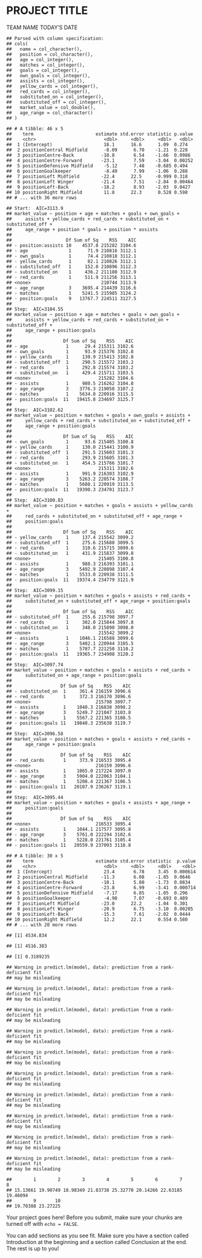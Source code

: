 PROJECT TITLE
================
TEAM NAME
TODAY’S DATE

    ## Parsed with column specification:
    ## cols(
    ##   name = col_character(),
    ##   position = col_character(),
    ##   age = col_integer(),
    ##   matches = col_integer(),
    ##   goals = col_integer(),
    ##   own_goals = col_integer(),
    ##   assists = col_integer(),
    ##   yellow_cards = col_integer(),
    ##   red_cards = col_integer(),
    ##   substituted_on = col_integer(),
    ##   substituted_off = col_integer(),
    ##   market_value = col_double(),
    ##   age_range = col_character()
    ## )

    ## # A tibble: 46 x 5
    ##    term                       estimate std.error statistic p.value
    ##    <chr>                         <dbl>     <dbl>     <dbl>   <dbl>
    ##  1 (Intercept)                   18.1      16.6      1.09  0.274  
    ##  2 positionCentral Midfield      -8.09      6.70    -1.21  0.228  
    ##  3 positionCentre-Back          -10.8       6.54    -1.66  0.0986 
    ##  4 positionCentre-Forward       -23.1       7.59    -3.04  0.00252
    ##  5 positionDefensive Midfield    -5.12      7.48    -0.685 0.494  
    ##  6 positionGoalkeeper            -8.49      7.99    -1.06  0.288  
    ##  7 positionLeft Midfield        -22.4      22.5     -0.999 0.318  
    ##  8 positionLeft Winger          -21.4       7.51    -2.84  0.00464
    ##  9 positionLeft-Back            -18.2       8.93    -2.03  0.0427 
    ## 10 positionRight Midfield        11.8      22.3      0.528 0.598  
    ## # ... with 36 more rows

    ## Start:  AIC=3113.9
    ## market_value ~ position + age + matches + goals + own_goals + 
    ##     assists + yellow_cards + red_cards + substituted_on + substituted_off + 
    ##     age_range + position * goals + position * assists
    ## 
    ##                    Df Sum of Sq    RSS    AIC
    ## - position:assists 10    4537.8 215282 3104.6
    ## - age               1      71.9 210816 3112.1
    ## - own_goals         1      74.4 210818 3112.1
    ## - yellow_cards      1      82.1 210826 3112.1
    ## - substituted_off   1     152.0 210896 3112.3
    ## - substituted_on    1     436.2 211180 3112.9
    ## - red_cards         1     511.9 211256 3113.1
    ## <none>                          210744 3113.9
    ## - age_range         3    3695.4 214439 3116.6
    ## - matches           1    5241.5 215985 3124.2
    ## - position:goals    9   13767.7 224511 3127.5
    ## 
    ## Step:  AIC=3104.55
    ## market_value ~ position + age + matches + goals + own_goals + 
    ##     assists + yellow_cards + red_cards + substituted_on + substituted_off + 
    ##     age_range + position:goals
    ## 
    ##                   Df Sum of Sq    RSS    AIC
    ## - age              1      29.4 215311 3102.6
    ## - own_goals        1      93.9 215376 3102.8
    ## - yellow_cards     1     130.9 215413 3102.8
    ## - substituted_off  1     290.5 215572 3103.2
    ## - red_cards        1     292.8 215574 3103.2
    ## - substituted_on   1     429.4 215711 3103.5
    ## <none>                         215282 3104.6
    ## - assists          1     980.5 216262 3104.8
    ## - age_range        3    3776.3 219058 3107.2
    ## - matches          1    5634.8 220916 3115.5
    ## - position:goals  11   19415.8 234697 3125.7
    ## 
    ## Step:  AIC=3102.62
    ## market_value ~ position + matches + goals + own_goals + assists + 
    ##     yellow_cards + red_cards + substituted_on + substituted_off + 
    ##     age_range + position:goals
    ## 
    ##                   Df Sum of Sq    RSS    AIC
    ## - own_goals        1      93.6 215405 3100.8
    ## - yellow_cards     1     130.0 215441 3100.9
    ## - substituted_off  1     291.5 215603 3101.3
    ## - red_cards        1     293.9 215605 3101.3
    ## - substituted_on   1     454.5 215766 3101.7
    ## <none>                         215311 3102.6
    ## - assists          1     991.9 216303 3102.9
    ## - age_range        3    5263.2 220574 3108.7
    ## - matches          1    5608.1 220919 3113.5
    ## - position:goals  11   19390.3 234701 3123.7
    ## 
    ## Step:  AIC=3100.83
    ## market_value ~ position + matches + goals + assists + yellow_cards + 
    ##     red_cards + substituted_on + substituted_off + age_range + 
    ##     position:goals
    ## 
    ##                   Df Sum of Sq    RSS    AIC
    ## - yellow_cards     1     137.4 215542 3099.2
    ## - substituted_off  1     275.6 215680 3099.5
    ## - red_cards        1     310.6 215715 3099.6
    ## - substituted_on   1     431.9 215837 3099.8
    ## <none>                         215405 3100.8
    ## - assists          1     988.3 216393 3101.1
    ## - age_range        3    5492.9 220898 3107.4
    ## - matches          1    5533.0 220938 3111.5
    ## - position:goals  11   19374.4 234779 3121.9
    ## 
    ## Step:  AIC=3099.15
    ## market_value ~ position + matches + goals + assists + red_cards + 
    ##     substituted_on + substituted_off + age_range + position:goals
    ## 
    ##                   Df Sum of Sq    RSS    AIC
    ## - substituted_off  1     255.6 215798 3097.7
    ## - red_cards        1     302.0 215844 3097.8
    ## - substituted_on   1     348.0 215890 3098.0
    ## <none>                         215542 3099.2
    ## - assists          1    1046.1 216588 3099.6
    ## - age_range        3    5402.1 220944 3105.5
    ## - matches          1    5707.7 221250 3110.2
    ## - position:goals  11   19365.7 234908 3120.2
    ## 
    ## Step:  AIC=3097.74
    ## market_value ~ position + matches + goals + assists + red_cards + 
    ##     substituted_on + age_range + position:goals
    ## 
    ##                  Df Sum of Sq    RSS    AIC
    ## - substituted_on  1     361.4 216159 3096.6
    ## - red_cards       1     372.3 216170 3096.6
    ## <none>                        215798 3097.7
    ## - assists         1    1040.3 216838 3098.2
    ## - age_range       3    5249.7 221047 3103.8
    ## - matches         1    5567.2 221365 3108.5
    ## - position:goals 11   19840.3 235638 3119.7
    ## 
    ## Step:  AIC=3096.58
    ## market_value ~ position + matches + goals + assists + red_cards + 
    ##     age_range + position:goals
    ## 
    ##                  Df Sum of Sq    RSS    AIC
    ## - red_cards       1     373.9 216533 3095.4
    ## <none>                        216159 3096.6
    ## - assists         1    1065.0 217224 3097.0
    ## - age_range       3    5904.0 222063 3104.1
    ## - matches         1    5208.4 221367 3106.5
    ## - position:goals 11   20107.9 236267 3119.1
    ## 
    ## Step:  AIC=3095.44
    ## market_value ~ position + matches + goals + assists + age_range + 
    ##     position:goals
    ## 
    ##                  Df Sum of Sq    RSS    AIC
    ## <none>                        216533 3095.4
    ## - assists         1    1044.1 217577 3095.8
    ## - age_range       3    5761.0 222294 3102.6
    ## - matches         1    5228.0 221761 3105.4
    ## - position:goals 11   20559.9 237093 3118.8

    ## # A tibble: 30 x 5
    ##    term                       estimate std.error statistic  p.value
    ##    <chr>                         <dbl>     <dbl>     <dbl>    <dbl>
    ##  1 (Intercept)                   23.4       6.78     3.45  0.000614
    ##  2 positionCentral Midfield     -11.3       6.08    -1.85  0.0646  
    ##  3 positionCentre-Back          -10.1       5.80    -1.73  0.0834  
    ##  4 positionCentre-Forward       -23.8       6.99    -3.41  0.000714
    ##  5 positionDefensive Midfield    -7.17      6.85    -1.05  0.296   
    ##  6 positionGoalkeeper            -4.90      7.07    -0.693 0.489   
    ##  7 positionLeft Midfield        -23.0      22.2     -1.04  0.301   
    ##  8 positionLeft Winger          -20.9       6.75    -3.10  0.00205 
    ##  9 positionLeft-Back            -15.3       7.61    -2.02  0.0444  
    ## 10 positionRight Midfield        12.2      22.1      0.554 0.580   
    ## # ... with 20 more rows

    ## [1] 4534.834

    ## [1] 4516.383

    ## [1] 0.3189235

    ## Warning in predict.lm(model, data): prediction from a rank-deficient fit
    ## may be misleading
    
    ## Warning in predict.lm(model, data): prediction from a rank-deficient fit
    ## may be misleading
    
    ## Warning in predict.lm(model, data): prediction from a rank-deficient fit
    ## may be misleading
    
    ## Warning in predict.lm(model, data): prediction from a rank-deficient fit
    ## may be misleading
    
    ## Warning in predict.lm(model, data): prediction from a rank-deficient fit
    ## may be misleading
    
    ## Warning in predict.lm(model, data): prediction from a rank-deficient fit
    ## may be misleading
    
    ## Warning in predict.lm(model, data): prediction from a rank-deficient fit
    ## may be misleading
    
    ## Warning in predict.lm(model, data): prediction from a rank-deficient fit
    ## may be misleading
    
    ## Warning in predict.lm(model, data): prediction from a rank-deficient fit
    ## may be misleading
    
    ## Warning in predict.lm(model, data): prediction from a rank-deficient fit
    ## may be misleading

    ##        1        2        3        4        5        6        7        8 
    ## 15.13661 19.90749 18.98349 21.83738 25.32770 20.14266 22.63185 19.46094 
    ##        9       10 
    ## 19.70388 23.27225

Your project goes here\! Before you submit, make sure your chunks are
turned off with `echo = FALSE`.

You can add sections as you see fit. Make sure you have a section called
Introduction at the beginning and a section called Conclusion at the
end. The rest is up to you\!

